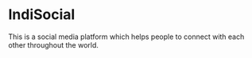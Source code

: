 # IndiSocial
This is a social media platform which helps people to connect with each other throughout the world.

